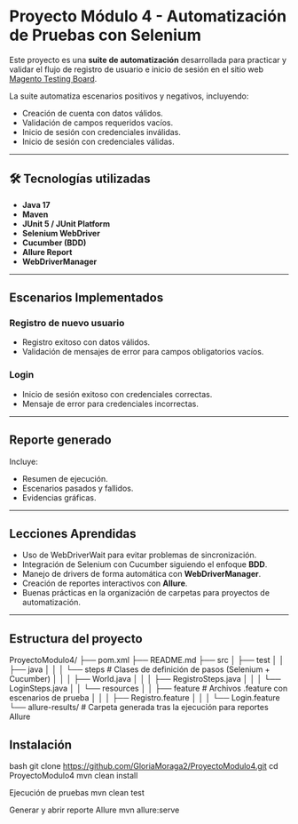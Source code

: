 # Proyecto Módulo 4 - Automatización de Pruebas con Selenium

Este proyecto es una **suite de automatización** desarrollada para practicar y validar el flujo de registro de usuario e inicio de sesión en el sitio web 
[Magento Testing Board](https://magento.softwaretestingboard.com/).

La suite automatiza escenarios positivos y negativos, incluyendo:
- Creación de cuenta con datos válidos.
- Validación de campos requeridos vacíos.
- Inicio de sesión con credenciales inválidas.
- Inicio de sesión con credenciales válidas.

---

## 🛠 Tecnologías utilizadas
- **Java 17**
- **Maven**
- **JUnit 5 / JUnit Platform**
- **Selenium WebDriver**
- **Cucumber (BDD)**
- **Allure Report**
- **WebDriverManager**

---

## Escenarios Implementados

### **Registro de nuevo usuario**
- Registro exitoso con datos válidos.
- Validación de mensajes de error para campos obligatorios vacíos.

### **Login**
- Inicio de sesión exitoso con credenciales correctas.
- Mensaje de error para credenciales incorrectas.

---

## Reporte generado
Incluye:
- Resumen de ejecución.
- Escenarios pasados y fallidos.
- Evidencias gráficas.

---

## Lecciones Aprendidas
- Uso de WebDriverWait para evitar problemas de sincronización.
- Integración de Selenium con Cucumber siguiendo el enfoque **BDD**.
- Manejo de drivers de forma automática con **WebDriverManager**.
- Creación de reportes interactivos con **Allure**.
- Buenas prácticas en la organización de carpetas para proyectos de automatización.

---

## Estructura del proyecto
ProyectoModulo4/
├── pom.xml
├── README.md
├── src
│ ├── test
│ │ ├── java
│ │ │ └── steps # Clases de definición de pasos (Selenium + Cucumber)
│ │ │ ├── World.java
│ │ │ ├── RegistroSteps.java
│ │ │ └── LoginSteps.java
│ │ └── resources
│ │ ├── feature # Archivos .feature con escenarios de prueba
│ │ │ ├── Registro.feature
│ │ │ └── Login.feature
└── allure-results/ # Carpeta generada tras la ejecución para reportes Allure

## Instalación
bash
git clone https://github.com/GloriaMoraga2/ProyectoModulo4.git
cd ProyectoModulo4
mvn clean install

Ejecución de pruebas
mvn clean test

Generar y abrir reporte Allure
mvn allure:serve

